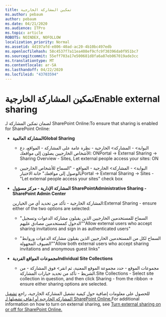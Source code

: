 ```yaml
---
title: تمكين المشاركة الخارجية
ms.author: pebaum
author: pebaum
ms.date: 04/21/2020
ms.audience: ITPro
ms.topic: article
ROBOTS: NOINDEX, NOFOLLOW
localization_priority: Normal
ms.assetid: 4d197afd-e806-40ad-ac20-4b10bc497edb
ms.openlocfilehash: 58c4537f7a11ea408ef9cfc9f30396da0f951bc7
ms.sourcegitcommit: 55eff703a17e500681d8fa6a87eb067019ade3cc
ms.translationtype: MT
ms.contentlocale: ar-SA
ms.lasthandoff: 04/22/2020
ms.locfileid: "43703594"
---
```

# <a name="enable-external-sharing"></a><span data-ttu-id="b34a5-102">تمكين المشاركة الخارجية</span><span class="sxs-lookup"><span data-stu-id="b34a5-102">Enable external sharing</span></span>

 <span data-ttu-id="b34a5-103">لضمان تمكين المشاركة لـ SharePoint Online:</span><span class="sxs-lookup"><span data-stu-id="b34a5-103">To ensure that sharing is enabled for SharePoint Online:</span></span>
  
- <span data-ttu-id="b34a5-104">**المشاركة العالمية**</span><span class="sxs-lookup"><span data-stu-id="b34a5-104">**Global Sharing**</span></span>
    
  - <span data-ttu-id="b34a5-105">البوابة\> - المشاركة\> الخارجية - نظرة عامة على المشاركة - المواقع، دع الأشخاص الخارجيين يصلون إلى مواقعك: ON</span><span class="sxs-lookup"><span data-stu-id="b34a5-105">Portal -\> External Sharing -\> Sharing Overview - Sites, Let external people access your sites: ON</span></span>
    
  - <span data-ttu-id="b34a5-106">البوابة\> - المشاركة\> الخارجية - المواقع - "السماح للأشخاص الخارجيين بالوصول إلى مواقعك" خانة الاختيار</span><span class="sxs-lookup"><span data-stu-id="b34a5-106">Portal -\> External Sharing -\> Sites - "Let external people access your sites" check box</span></span>
    
- <span data-ttu-id="b34a5-107">**المشاركة الإدارية - مركز مسؤول SharePoint**</span><span class="sxs-lookup"><span data-stu-id="b34a5-107">**Administrative Sharing - SharePoint Admin Center**</span></span>
    
    <span data-ttu-id="b34a5-108">المشاركة الخارجية - تأكد من تحديد أي من الخيارين:</span><span class="sxs-lookup"><span data-stu-id="b34a5-108">External Sharing - ensure either of the two options are selected:</span></span>
    
  - <span data-ttu-id="b34a5-109">"السماح للمستخدمين الخارجيين الذين يقبلون مشاركة الدعوات وتسجيل الدخول كمستخدمين مصادق عليهم"</span><span class="sxs-lookup"><span data-stu-id="b34a5-109">"Allow external users who accept sharing invitations and sign in as authenticated users"</span></span>
    
  - <span data-ttu-id="b34a5-110">"السماح لكل من المستخدمين الخارجيين الذين يقبلون مشاركة الدعوات وروابط الضيوف المجهولة"</span><span class="sxs-lookup"><span data-stu-id="b34a5-110">"Allow both external users who accept sharing invitations and anonymous guest links"</span></span>
    
- <span data-ttu-id="b34a5-111">**مجموعات المواقع الفردية**</span><span class="sxs-lookup"><span data-stu-id="b34a5-111">**Individual Site Collections**</span></span>
    
  - <span data-ttu-id="b34a5-112">مجموعات الموقع - حدد مجموعة الموقع المعنية، ثم انقر\> فوق المشاركة - من الشريط - تأكد من تحديد خيارات المشاركة.</span><span class="sxs-lookup"><span data-stu-id="b34a5-112">Site Collections - Select site collection in question, and then click Sharing - from the ribbon -\> ensure either sharing options are selected.</span></span>
    
<span data-ttu-id="b34a5-113">للحصول على معلومات إضافية حول كيفية تشغيل المشاركة الخارجية، راجع [تشغيل المشاركة الخارجية أو إيقاف تشغيلها لـ SharePoint Online.](https://go.microsoft.com/fwlink/?linkid=2047681&amp;clcid=0x409)</span><span class="sxs-lookup"><span data-stu-id="b34a5-113">For additional information on how to turn on external sharing, see [Turn external sharing on or off for SharePoint Online.](https://go.microsoft.com/fwlink/?linkid=2047681&amp;clcid=0x409)</span></span>
  

